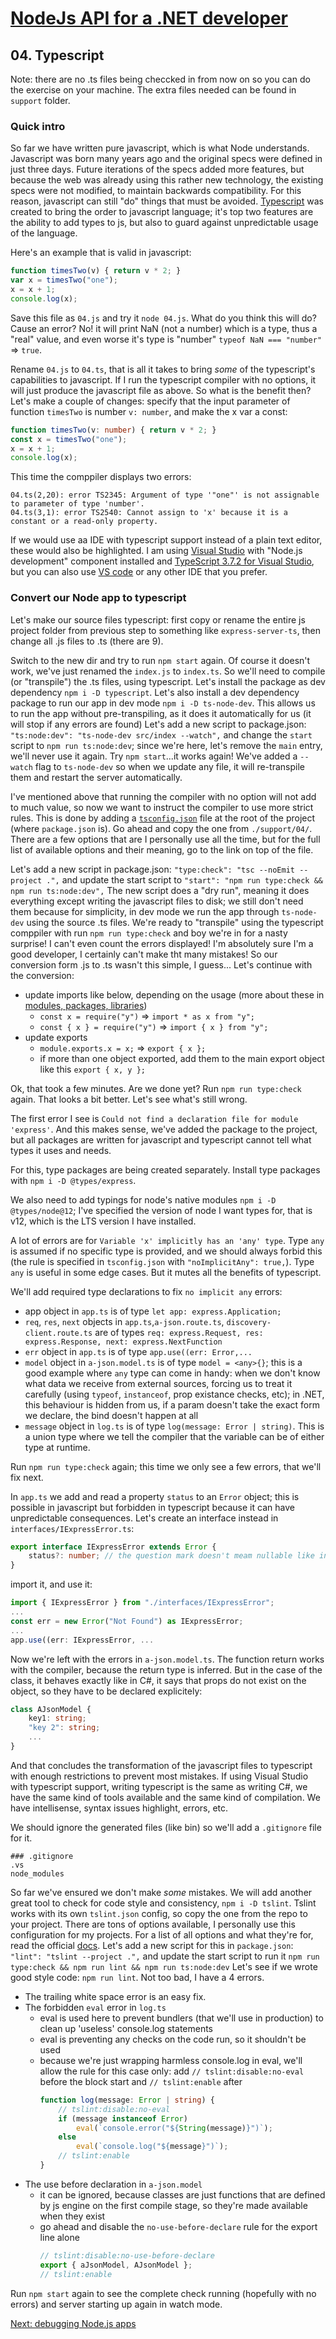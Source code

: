 # [NodeJs API for a .NET developer](https://code.waters.com/bitbucket/users/rovian/repos/nodejs-api-for-a-.net-developer)



## 04. Typescript

Note: there are no .ts files being checcked in from now on so you can do the exercise on your machine. The extra files needed can be found in `support` folder.

### Quick intro
So far we have written pure javascript, which is what Node understands.
Javascript was born many years ago and the original specs were defined in just three days. Future iterations of the specs added more features, but because the web was already using this rather new technology, the existing specs were not modified, to maintain backwards compatibility.
For this reason, javascript can still "do" things that must be avoided.
[Typescript](https://www.typescriptlang.org/) was created to bring the order to javascript language; it's top two features are the ability to add types to js, but also to guard against unpredictable usage of the language.

Here's an example that is valid in javascript:
```javascript
function timesTwo(v) { return v * 2; }
var x = timesTwo("one");
x = x + 1;
console.log(x);
```
Save this file as `04.js` and try it `node 04.js`.
What do you think this will do? Cause an error? No! it will print NaN (not a number) which is a type, thus a "real" value, and even worse it's type is "number" `typeof NaN === "number"` => `true`.

Rename `04.js` to `04.ts`, that is all it takes to bring *some* of the typescript's capabilities to javascript.
If I run the typescript compiler with no options, it will just produce the javascript file as above.
So what is the benefit then? Let's make a couple of changes: specify that the input parameter of function `timesTwo` is number `v: number`, and make the x var a const:
```typescript
function timesTwo(v: number) { return v * 2; }
const x = timesTwo("one");
x = x + 1;
console.log(x);
```
This time the comppiler displays two errors:
```shell
04.ts(2,20): error TS2345: Argument of type '"one"' is not assignable to parameter of type 'number'.
04.ts(3,1): error TS2540: Cannot assign to 'x' because it is a constant or a read-only property.
```
If we would use aa IDE with typescript support instead of a plain text editor, these would also be highlighted.
I am using [Visual Studio](https://visualstudio.microsoft.com/downloads/) with "Node.js development" component installed and [TypeScript 3.7.2 for Visual Studio](https://www.typescriptlang.org/index.html#download-links),
but you can also use [VS code](https://code.visualstudio.com/) or any other IDE that you prefer.

### Convert our Node app to typescript
Let's make our source files typescript: first copy or rename the entire js project folder from previous step to something like `express-server-ts`, then change all .js files to .ts (there are 9).

Switch to the new dir and try to run `npm start` again. Of course it doesn't work, we've just renamed the `index.js` to `index.ts`.
So we'll need to compile (or "transpile") the .ts files, using typescript. Let's install the package as dev dependency `npm i -D typescript`.
Let's also install a dev dependency package to run our app in dev mode `npm i -D ts-node-dev`. This allows us to run the app without pre-transpiling, as it does it automatically for us (it will stop if any errors are found)
Let's add a new script to package.json: `"ts:node:dev": "ts-node-dev src/index --watch",` and change the `start` script to `npm run ts:node:dev`; since we're here, let's remove the `main` entry, we'll never use it again.
Try `npm start`...it works again! We've added a `--watch` flag to `ts-node-dev` so when we update any file, it will re-transpile them and restart the server automatically.

I've mentioned above that running the compiler with no option will not add to much value, so now we want to instruct the compiler to use more strict rules.
This is done by adding a [`tsconfig.json`](https://www.typescriptlang.org/docs/handbook/tsconfig-json.html) file at the root of the project (where `package.json` is).
Go ahead and copy the one from `./support/04/`. There are a few options that are I personally use all the time, but for the full list of available options and their meaning, go to the link on top of the file.

Let's add a new script in package.json: `"type:check": "tsc --noEmit --project .",` and update the start script to `"start": "npm run type:check && npm run ts:node:dev",`
The new script does a "dry run", meaning it does everything except writing the javascript files to disk; we still don't need them because for simplicity, in dev mode we run the app through `ts-node-dev` using the source .ts files.
We're ready to "transpile" using the typescript comppiler with run `npm run type:check` and boy we're in for a nasty surprise! I can't even count the errors displayed!
I'm absolutely sure I'm a good developer, I certainly can't make tht many mistakes!
So our conversion form .js to .ts wasn't this simple, I guess...
Let's continue with the conversion:
- update imports like below, depending on the usage (more about these in [modules, packages, libraries](https://code.waters.com/bitbucket/users/rovian/repos/nodejs-api-for-a-.net-developer/browse/docs/06-modules-packages-libraries.md))
  - `const x = require("y")` => `import * as x from "y";`
  - `const { x } = require("y")` => `import { x } from "y";`
- update exports
  - `module.exports.x = x;` => `export { x };`
  - if more than one object exported, add them to the main export object like this `export { x, y };`

Ok, that took a few minutes. Are we done yet? Run `npm run type:check` again. That looks a bit better. Let's see what's still wrong.

The first error I see is `Could not find a declaration file for module 'express'`. And this makes sense, we've added the package to the project, but all packages are written for javascript and typescript cannot tell what types it uses and needs.

For this, type packages are being created separately. Install type packages with `npm i -D @types/express`.

We also need to add typings for node's native modules `npm i -D @types/node@12`; I've specified the version of node I want types for, that is v12, which is the LTS version I have installed.

A lot of errors are for `Variable 'x' implicitly has an 'any' type`.
Type `any` is assumed if no specific type is provided, and we should always forbid this (the rule is specified in `tsconfig.json` with `"noImplicitAny": true,`).
Type `any` is useful in some edge cases. But it mutes all the benefits of typescript.

We'll add required type declarations to fix `no implicit any` errors:
- app object in `app.ts` is of type `let app: express.Application;`
- `req`, `res`, `next` objects in `app.ts`,`a-json.route.ts`, `discovery-client.route.ts` are of types `req: express.Request, res: express.Response, next: express.NextFunction`
- `err` object in `app.ts` is of type `app.use((err: Error,...`
- `model` object in `a-json.model.ts` is of type `model = <any>{}`; this is a good example where `any` type can come in handy: when we don't know what data we receive from external sources, forcing us to treat it carefully (using `typeof`, `instanceof`, prop existance checks, etc); in .NET, this behaviour is hidden from us, if a param doesn't take the exact form we declare, the bind doesn't happen at all
- `message` object in `log.ts` is of type `log(message: Error | string)`. This is a union type where we tell the compiler that the variable can be of either type at runtime.

Run `npm run type:check` again; this time we only see a few errors, that we'll fix next.

In `app.ts` we add and read a property `status` to an `Error` object;
this is possible in javascript but forbidden in typescript because it can have unpredictable consequences.
Let's create an interface instead in `interfaces/IExpressError.ts`:
```typescript
export interface IExpressError extends Error {
	status?: number; // the question mark doesn't meam nullable like in .NET, it means it can be missing (not present at all)
}
```
import it, and use it:
```typescript
import { IExpressError } from "./interfaces/IExpressError";
...
const err = new Error("Not Found") as IExpressError;
...
app.use((err: IExpressError, ...
```

Now we're left with the errors in `a-json.model.ts`.
The function return works with the compiler, because the return type is inferred.
But in the case of the class, it behaves exactly like in C#, it says that props do not exist on the object, so they have to be declared explicitely:
```typescript
class AJsonModel {
	key1: string;
	"key 2": string;
	...
}
```

And that concludes the transformation of the javascript files to typescript with enough restrictions to prevent most mistakes.
If using Visual Studio with typescript support, writing typescript is the same as writing C#, we have the same kind of tools available and the same kind of compilation. We have intellisense, syntax issues highlight, errors, etc.

We should ignore the generated files (like bin) so we'll add a `.gitignore` file for it.
```git
### .gitignore
.vs
node_modules
```

So far we've ensured we don't make *some* mistakes. We will add another great tool to check for code style and consistency, `npm i -D tslint`.
Tslint works with its own `tslint.json` config, so copy the one from the repo to your project. There are tons of options available, I personally use this configuration for my projects.
For a list of all options and what they're for, read the official [docs](https://palantir.github.io/tslint/rules/).
Let's add a new script for this in `package.json`: `"lint": "tslint --project .",` and update the start script to run it `npm run type:check && npm run lint && npm run ts:node:dev`
Let's see if we wrote good style code: `npm run lint`.
Not too bad, I have a 4 errors.
- The trailing white space error is an easy fix.
- The forbidden `eval` error in `log.ts`
  - eval is used here to prevent bundlers (that we'll use in production) to clean up 'useless' console.log statements
  - eval is preventing any checks on the code run, so it shouldn't be used
  - because we're just wrapping harmless console.log in eval, we'll allow the rule for this case only: add `// tslint:disable:no-eval` before the block start and `// tslint:enable` after
	```typescript
	function log(message: Error | string) {
		// tslint:disable:no-eval
		if (message instanceof Error)
			eval(`console.error("${String(message)}")`);
		else
			eval(`console.log("${message}")`);
		// tslint:enable
	}
	```
- The use before declaration in `a-json.model`
  - it can be ignored, because classes are just functions that are defined by js engine on the first compile stage, so they're made available when they exist
  - go ahead and disable the `no-use-before-declare` rule for the export line alone
	```typescript
	// tslint:disable:no-use-before-declare
	export { aJsonModel, AJsonModel };
	// tslint:enable
	```

Run `npm start` again to see the complete check running (hopefully with no errors) and server starting up again in watch mode.



[Next: debugging Node.js apps](https://code.waters.com/bitbucket/users/rovian/repos/nodejs-api-for-a-.net-developer/browse/docs/05-debugging.md)
